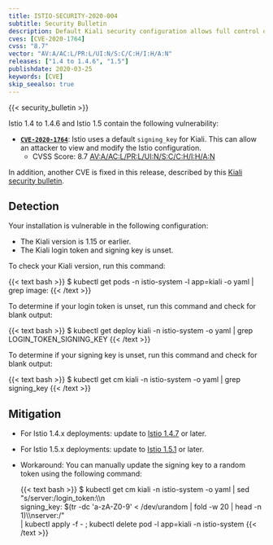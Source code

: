 ```yaml
---
title: ISTIO-SECURITY-2020-004
subtitle: Security Bulletin
description: Default Kiali security configuration allows full control of mesh.
cves: [CVE-2020-1764]
cvss: "8.7"
vector: "AV:A/AC:L/PR:L/UI:N/S:C/C:H/I:H/A:N"
releases: ["1.4 to 1.4.6", "1.5"]
publishdate: 2020-03-25
keywords: [CVE]
skip_seealso: true
---
```


{{< security_bulletin >}}

Istio 1.4 to 1.4.6 and Istio 1.5 contain the following vulnerability:

* __[`CVE-2020-1764`](https://cve.mitre.org/cgi-bin/cvename.cgi?name=CVE-2020-1764)__:
  Istio uses a default `signing_key` for Kiali. This can allow an attacker to view and modify the Istio configuration.
    * CVSS Score: 8.7 [AV:A/AC:L/PR:L/UI:N/S:C/C:H/I:H/A:N](https://nvd.nist.gov/vuln-metrics/cvss/v3-calculator?vector=AV:A/AC:L/PR:L/UI:N/S:C/C:H/I:H/A:N&version=3.1)

In addition, another CVE is fixed in this release, described by this
[Kiali security bulletin](https://kiali.io/news/security-bulletins/kiali-security-001/).

## Detection

Your installation is vulnerable in the following configuration:

* The Kiali version is 1.15 or earlier.
* The Kiali login token and signing key is unset.

To check your Kiali version, run this command:

{{< text bash >}}
$ kubectl get pods -n istio-system -l app=kiali -o yaml | grep image:
{{< /text >}}

To determine if your login token is unset, run this command and check for blank output:

{{< text bash >}}
$ kubectl get deploy kiali -n istio-system -o yaml | grep LOGIN_TOKEN_SIGNING_KEY
{{< /text >}}

To determine if your signing key is unset, run this command and check for blank output:

{{< text bash >}}
$ kubectl get cm kiali -n istio-system -o yaml | grep signing_key
{{< /text >}}

## Mitigation

* For Istio 1.4.x deployments: update to [Istio 1.4.7](/pt-br/news/releases/1.4.x/announcing-1.4.7) or later.
* For Istio 1.5.x deployments: update to [Istio 1.5.1](/pt-br/news/releases/1.5.x/announcing-1.5.1) or later.
* Workaround: You can manually update the signing key to a random token using the following command:

    {{< text bash >}}
    $ kubectl get cm kiali -n istio-system -o yaml | sed "s/server:/login_token:\\\n \
    signing_key: $(tr -dc 'a-zA-Z0-9' < /dev/urandom | fold -w 20 | head -n 1)\\\nserver:/" \
    | kubectl apply -f - ; kubectl delete pod -l app=kiali -n istio-system
    {{< /text >}}
